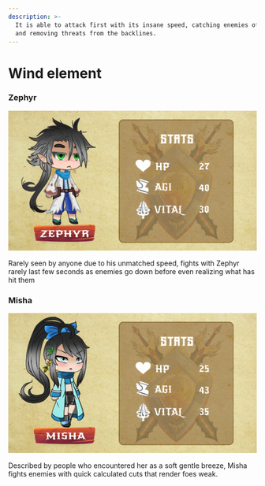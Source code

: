 ```yaml
---
description: >-
  It is able to attack first with its insane speed, catching enemies off guard
  and removing threats from the backlines.
---
```


# Wind element

### Zephyr

![](../../../.gitbook/assets/character-stats-zephyr.png)

Rarely seen by anyone due to his unmatched speed, fights with Zephyr rarely last few seconds as enemies go down before even realizing what has hit them

### Misha

![](../../../.gitbook/assets/character-stats-misha.png)

Described by people who encountered her as a soft gentle breeze, Misha fights enemies with quick calculated cuts that render foes weak.
